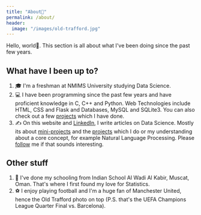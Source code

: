 ```yaml
---
title: "About👦"
permalink: /about/
header:
  image: "/images/old-trafford.jpg"
---
```


Hello, world👋. This section is all about what I've been doing since the past few years.

## What have I been up to?
1. 🎓 I'm a freshman at NMIMS University studying Data Science.
2. 💻 I have been programming since the past few years and have proficient knowledge in
C, C++ and Python. Web Technologies include HTML, CSS and Flask and Databases, MySQL
and SQLite3. You can also check out a few [projects](https://devanshu125.github.io/Projects/) which I have done.
3. ✍️ On this website and [LinkedIn](https://www.linkedin.com/in/devanshu125/), I write articles on Data Science. Mostly its about [mini-projects](https://devanshu125.github.io/sharperatio/) and the [projects](https://devanshu125.github.io/Projects/) which I do or my understanding about a core concept, for example Natural Language Processing. Please [follow](https://www.linkedin.com/in/devanshu125/) me if that sounds interesting.

## Other stuff
1. 🎒 I've done my schooling from Indian School Al Wadi Al Kabir, Muscat, Oman. That's where I first found my love for Statistics.
2. ⚽ I enjoy playing football and I'm a huge fan of Manchester United, hence the Old Trafford photo on top (P.S. that's the UEFA Champions League Quarter Final vs. Barcelona).
